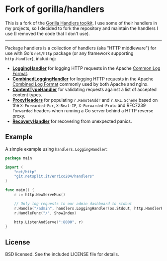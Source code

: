 Fork of gorilla/handlers
================

This is a fork of the [Gorilla Handlers toolkit](https://git.netsplit.it/enrico204/handlers). I use some of their handlers in my projects, so I decided to fork the repository and maintain the handlers I use (I removed the code that I don't use).

---

Package handlers is a collection of handlers (aka "HTTP middleware") for use
with Go's `net/http` package (or any framework supporting `http.Handler`), including:

* [**LoggingHandler**](https://godoc.org/git.netsplit.it/enrico204/handlers#LoggingHandler) for logging HTTP requests in the Apache [Common Log
  Format](http://httpd.apache.org/docs/2.2/logs.html#common).
* [**CombinedLoggingHandler**](https://godoc.org/git.netsplit.it/enrico204/handlers#CombinedLoggingHandler) for logging HTTP requests in the Apache [Combined Log
  Format](http://httpd.apache.org/docs/2.2/logs.html#combined) commonly used by
  both Apache and nginx.
* [**ContentTypeHandler**](https://godoc.org/git.netsplit.it/enrico204/handlers#ContentTypeHandler) for validating requests against a list of accepted
  content types.
* [**ProxyHeaders**](https://godoc.org/git.netsplit.it/enrico204/handlers#ProxyHeaders) for populating `r.RemoteAddr` and `r.URL.Scheme` based on the
  `X-Forwarded-For`, `X-Real-IP`, `X-Forwarded-Proto` and RFC7239 `Forwarded`
  headers when running a Go server behind a HTTP reverse proxy.
* [**RecoveryHandler**](https://godoc.org/git.netsplit.it/enrico204/handlers#RecoveryHandler) for recovering from unexpected panics.

## Example

A simple example using `handlers.LoggingHandler`:

```go
package main

import (
    "net/http"
    "git.netsplit.it/enrico204/handlers"
)

func main() {
    r := http.NewServeMux()

    // Only log requests to our admin dashboard to stdout
    r.Handle("/admin", handlers.LoggingHandler(os.Stdout, http.HandlerFunc(ShowAdminDashboard)))
    r.HandleFunc("/", ShowIndex)

    http.ListenAndServe(":8000", r)
}
```

## License

BSD licensed. See the included LICENSE file for details.

